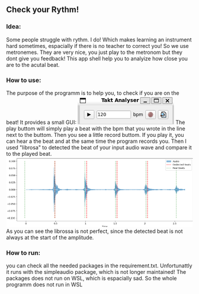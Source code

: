 ## Check your Rythm!
### Idea:
Some people struggle with rythm. I do! Which makes learning an instrument hard sometimes, espacially if there is no teacher to correct you! So we use metronemes. They are very nice, you just play to the metronom but they dont give you feedback! This app shell help you to analyize how close you are to the acutal beat.
### How to use:
The purpose of the programm is to help you, to check if you are on the beat!
It provides a small GUI:
![alt text](gui.png)
The play buttom will simply play a beat with the bpm that you wrote in the line next to the buttom. Then you see a little record buttom. If you play it, you can hear a the beat and at the same time the program records you. Then I used "librosa" to detected the beat of your input audio wave and compare it to the played beat. 
![alt text](audiowave.png)
As you can see the librossa is not perfect, since the detected beat is not always at the start of the amplitude.
### How to run:
you can check all the needed packages in the requirement.txt. Unfortunattly it runs with the simpleaudio package, which is not longer maintained! The packages does not run on WSL, which is espacially sad. So the whole programm does not run in WSL
